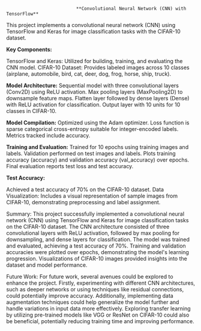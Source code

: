                               **Convolutional Neural Network (CNN) with TensorFlow**

This project implements a convolutional neural network (CNN) using TensorFlow and Keras for image classification tasks with the CIFAR-10 dataset.

**Key Components:**

TensorFlow and Keras: Utilized for building, training, and evaluating the CNN model.
CIFAR-10 Dataset: Provides labeled images across 10 classes (airplane, automobile, bird, cat, deer, dog, frog, horse, ship, truck).

**Model Architecture:**
Sequential model with three convolutional layers (Conv2D) using ReLU activation.
Max pooling layers (MaxPooling2D) to downsample feature maps.
Flatten layer followed by dense layers (Dense) with ReLU activation for classification.
Output layer with 10 units for 10 classes in CIFAR-10.

**Model Compilation:**
Optimized using the Adam optimizer.
Loss function is sparse categorical cross-entropy suitable for integer-encoded labels.
Metrics tracked include accuracy.

**Training and Evaluation:**
Trained for 10 epochs using training images and labels.
Validation performed on test images and labels.
Plots training accuracy (accuracy) and validation accuracy (val_accuracy) over epochs.
Final evaluation reports test loss and test accuracy.

**Test Accuracy:**

Achieved a test accuracy of 70% on the CIFAR-10 dataset.
Data Visualization: Includes a visual representation of sample images from CIFAR-10, demonstrating preprocessing and label assignment.

Summary:
This project successfully implemented a convolutional neural network (CNN) using TensorFlow and Keras for image classification tasks on the CIFAR-10 dataset.
The CNN architecture consisted of three convolutional layers with ReLU activation, followed by max pooling for downsampling, and dense layers for classification. 
The model was trained and evaluated, achieving a test accuracy of 70%. Training and validation accuracies were plotted over epochs, demonstrating the model's learning progression. 
Visualizations of CIFAR-10 images provided insights into the dataset and model performance.

Future Work:
For future work, several avenues could be explored to enhance the project.
Firstly, experimenting with different CNN architectures, such as deeper networks or using techniques like residual connections, could potentially improve accuracy.
Additionally, implementing data augmentation techniques could help generalize the model further and handle variations in input data more effectively.
Exploring transfer learning by utilizing pre-trained models like VGG or ResNet on CIFAR-10 could also be beneficial, potentially reducing training time and improving performance. 
